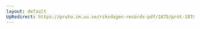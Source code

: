 ```yaml
---
layout: default
UpRedirect: https://pruto.im.uu.se/riksdagen-records-pdf/1875/prot-1875--fk--022.pdf
---
```

